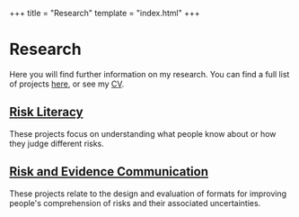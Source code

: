 +++
title = "Research"
template = "index.html"
+++

<h1> Research </h1>

Here you will find further information on my research. You can find a full list of projects <a href="/publications">here</a>, or see my <a href="/CV_2021_Web.pdf" target="_blank" rel="noopener">CV</a>. 

<div class="post">
<h2 class="post-title">
          <a href="/research/riskliteracy">
            Risk Literacy
          </a>
        </h2>
These projects focus on understanding what people know about or how they judge different risks. 
</div>

<div class="post">        
<h2 class="post-title">
    <a href="/research/evidencecomm">
      Risk and Evidence Communication
    </a>
  </h2>
These projects relate to the design and evaluation of formats for improving people's comprehension of risks and their associated uncertainties. 
</div>
    
</div>